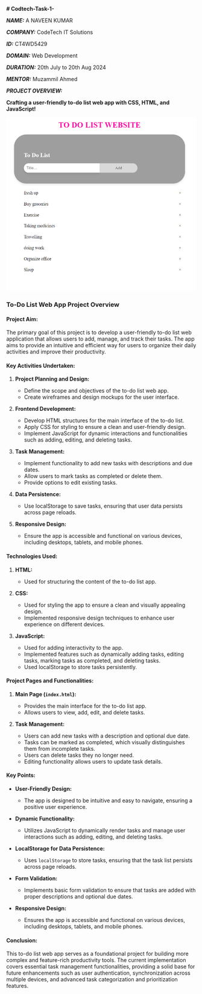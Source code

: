 **# Codtech-Task-1-**

_**NAME:**_ A NAVEEN KUMAR 

_**COMPANY:**_ CodeTech IT Solutions   

_**ID:**_ CT4WD5429 

_**DOMAIN:**_ Web Development

_**DURATION:**_ 20th July to 20th Aug 2024 

_**MENTOR:**_ Muzammil Ahmed 



_**PROJECT OVERVIEW:**_

**Crafting a user-friendly to-do list web app with CSS, HTML, and JavaScript!**

![image](https://github.com/naveen23451/CODTECH-Task1/blob/ec45693a53ef58b9bf233469db63d62956ef0d20/task1.png)

### To-Do List Web App Project Overview

#### Project Aim:
The primary goal of this project is to develop a user-friendly to-do list web application that allows users to add, manage, and track their tasks. The app aims to provide an intuitive and efficient way for users to organize their daily activities and improve their productivity.

#### Key Activities Undertaken:

1. **Project Planning and Design:**
   - Define the scope and objectives of the to-do list web app.
   - Create wireframes and design mockups for the user interface.

2. **Frontend Development:**
   - Develop HTML structures for the main interface of the to-do list.
   - Apply CSS for styling to ensure a clean and user-friendly design.
   - Implement JavaScript for dynamic interactions and functionalities such as adding, editing, and deleting tasks.

3. **Task Management:**
   - Implement functionality to add new tasks with descriptions and due dates.
   - Allow users to mark tasks as completed or delete them.
   - Provide options to edit existing tasks.

4. **Data Persistence:**
   - Use localStorage to save tasks, ensuring that user data persists across page reloads.

5. **Responsive Design:**
   - Ensure the app is accessible and functional on various devices, including desktops, tablets, and mobile phones.

#### Technologies Used:

1. **HTML:**
   - Used for structuring the content of the to-do list app.

2. **CSS:**
   - Used for styling the app to ensure a clean and visually appealing design.
   - Implemented responsive design techniques to enhance user experience on different devices.

3. **JavaScript:**
   - Used for adding interactivity to the app.
   - Implemented features such as dynamically adding tasks, editing tasks, marking tasks as completed, and deleting tasks.
   - Used localStorage to store tasks persistently.

#### Project Pages and Functionalities:

1. **Main Page (`index.html`):**
   - Provides the main interface for the to-do list app.
   - Allows users to view, add, edit, and delete tasks.

2. **Task Management:**
   - Users can add new tasks with a description and optional due date.
   - Tasks can be marked as completed, which visually distinguishes them from incomplete tasks.
   - Users can delete tasks they no longer need.
   - Editing functionality allows users to update task details.

#### Key Points:

- **User-Friendly Design:**
  - The app is designed to be intuitive and easy to navigate, ensuring a positive user experience.

- **Dynamic Functionality:**
  - Utilizes JavaScript to dynamically render tasks and manage user interactions such as adding, editing, and deleting tasks.

- **LocalStorage for Data Persistence:**
  - Uses `localStorage` to store tasks, ensuring that the task list persists across page reloads.

- **Form Validation:**
  - Implements basic form validation to ensure that tasks are added with proper descriptions and optional due dates.

- **Responsive Design:**
  - Ensures the app is accessible and functional on various devices, including desktops, tablets, and mobile phones.

#### Conclusion:
This to-do list web app serves as a foundational project for building more complex and feature-rich productivity tools. The current implementation covers essential task management functionalities, providing a solid base for future enhancements such as user authentication, synchronization across multiple devices, and advanced task categorization and prioritization features.
